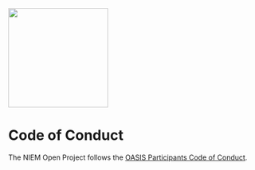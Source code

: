 <img src="artwork/NIEM-NO-Logo-v5.png" width="200">

# Code of Conduct

The NIEM Open Project follows the [OASIS Participants Code of Conduct](https://www.oasis-open.org/policies-guidelines/oasis-participants-code-of-conduct/).
